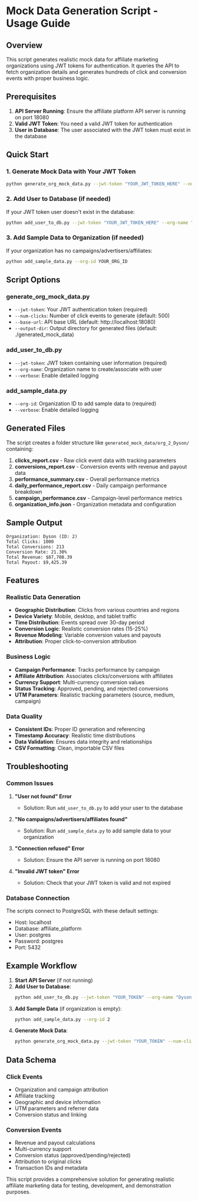 # Mock Data Generation Script - Usage Guide

## Overview
This script generates realistic mock data for affiliate marketing organizations using JWT tokens for authentication. It queries the API to fetch organization details and generates hundreds of click and conversion events with proper business logic.

## Prerequisites
1. **API Server Running**: Ensure the affiliate platform API server is running on port 18080
2. **Valid JWT Token**: You need a valid JWT token for authentication
3. **User in Database**: The user associated with the JWT token must exist in the database

## Quick Start

### 1. Generate Mock Data with Your JWT Token
```bash
python generate_org_mock_data.py --jwt-token "YOUR_JWT_TOKEN_HERE" --num-clicks 500
```

### 2. Add User to Database (if needed)
If your JWT token user doesn't exist in the database:
```bash
python add_user_to_db.py --jwt-token "YOUR_JWT_TOKEN_HERE" --org-name "Your Organization Name"
```

### 3. Add Sample Data to Organization (if needed)
If your organization has no campaigns/advertisers/affiliates:
```bash
python add_sample_data.py --org-id YOUR_ORG_ID
```

## Script Options

### generate_org_mock_data.py
- `--jwt-token`: Your JWT authentication token (required)
- `--num-clicks`: Number of click events to generate (default: 500)
- `--base-url`: API base URL (default: http://localhost:18080)
- `--output-dir`: Output directory for generated files (default: ./generated_mock_data)

### add_user_to_db.py
- `--jwt-token`: JWT token containing user information (required)
- `--org-name`: Organization name to create/associate with user
- `--verbose`: Enable detailed logging

### add_sample_data.py
- `--org-id`: Organization ID to add sample data to (required)
- `--verbose`: Enable detailed logging

## Generated Files

The script creates a folder structure like `generated_mock_data/org_2_Dyson/` containing:

1. **clicks_report.csv** - Raw click event data with tracking parameters
2. **conversions_report.csv** - Conversion events with revenue and payout data
3. **performance_summary.csv** - Overall performance metrics
4. **daily_performance_report.csv** - Daily campaign performance breakdown
5. **campaign_performance.csv** - Campaign-level performance metrics
6. **organization_info.json** - Organization metadata and configuration

## Sample Output
```
Organization: Dyson (ID: 2)
Total Clicks: 1000
Total Conversions: 213
Conversion Rate: 21.30%
Total Revenue: $87,708.39
Total Payout: $9,425.39
```

## Features

### Realistic Data Generation
- **Geographic Distribution**: Clicks from various countries and regions
- **Device Variety**: Mobile, desktop, and tablet traffic
- **Time Distribution**: Events spread over 30-day period
- **Conversion Logic**: Realistic conversion rates (15-25%)
- **Revenue Modeling**: Variable conversion values and payouts
- **Attribution**: Proper click-to-conversion attribution

### Business Logic
- **Campaign Performance**: Tracks performance by campaign
- **Affiliate Attribution**: Associates clicks/conversions with affiliates
- **Currency Support**: Multi-currency conversion values
- **Status Tracking**: Approved, pending, and rejected conversions
- **UTM Parameters**: Realistic tracking parameters (source, medium, campaign)

### Data Quality
- **Consistent IDs**: Proper ID generation and referencing
- **Timestamp Accuracy**: Realistic time distributions
- **Data Validation**: Ensures data integrity and relationships
- **CSV Formatting**: Clean, importable CSV files

## Troubleshooting

### Common Issues

1. **"User not found" Error**
   - Solution: Run `add_user_to_db.py` to add your user to the database

2. **"No campaigns/advertisers/affiliates found"**
   - Solution: Run `add_sample_data.py` to add sample data to your organization

3. **"Connection refused" Error**
   - Solution: Ensure the API server is running on port 18080

4. **"Invalid JWT token" Error**
   - Solution: Check that your JWT token is valid and not expired

### Database Connection
The scripts connect to PostgreSQL with these default settings:
- Host: localhost
- Database: affiliate_platform
- User: postgres
- Password: postgres
- Port: 5432

## Example Workflow

1. **Start API Server** (if not running)
2. **Add User to Database**:
   ```bash
   python add_user_to_db.py --jwt-token "YOUR_TOKEN" --org-name "Dyson"
   ```
3. **Add Sample Data** (if organization is empty):
   ```bash
   python add_sample_data.py --org-id 2
   ```
4. **Generate Mock Data**:
   ```bash
   python generate_org_mock_data.py --jwt-token "YOUR_TOKEN" --num-clicks 1000
   ```

## Data Schema

### Click Events
- Organization and campaign attribution
- Affiliate tracking
- Geographic and device information
- UTM parameters and referrer data
- Conversion status and linking

### Conversion Events
- Revenue and payout calculations
- Multi-currency support
- Conversion status (approved/pending/rejected)
- Attribution to original clicks
- Transaction IDs and metadata

This script provides a comprehensive solution for generating realistic affiliate marketing data for testing, development, and demonstration purposes.